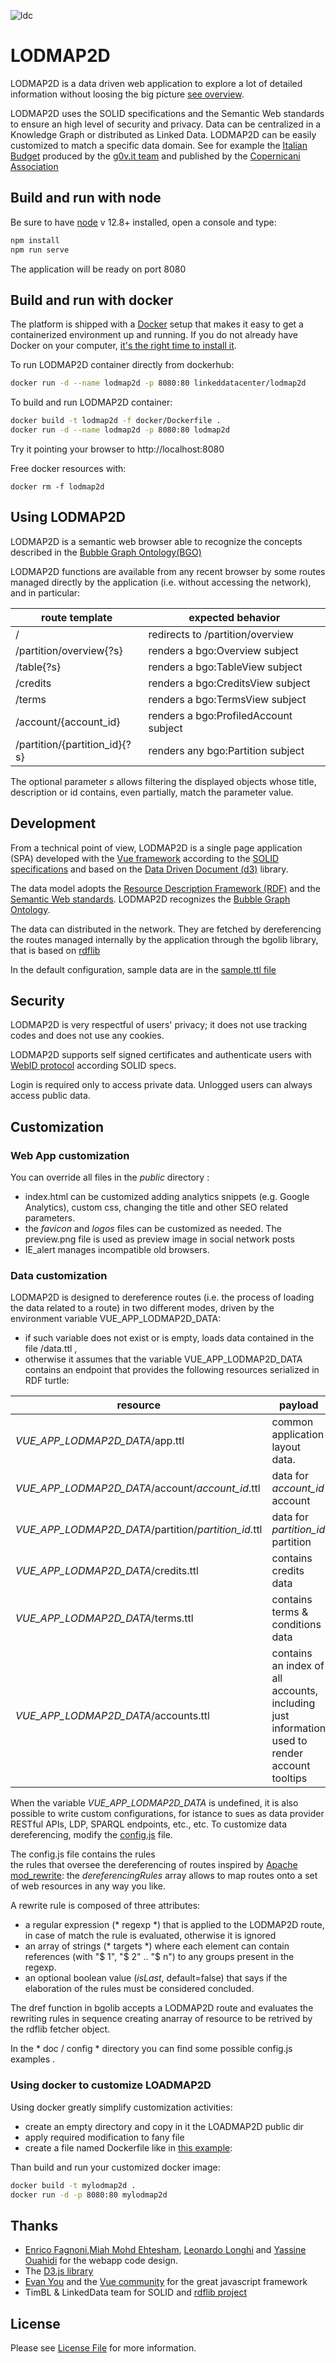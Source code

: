 ![ldc](http://linkeddata.center/resources/v4/logo/Logo-colori-trasp_oriz-640x220.png)
# LODMAP2D

LODMAP2D is a data driven web application to explore a lot of detailed information without loosing the big picture [see overview](http://bit.ly/lodmap2d_p).

LODMAP2D uses the SOLID specifications and the Semantic Web standards to ensure an high level of security and privacy. Data can be centralized in a Knowledge Graph or distributed as Linked Data. LODMAP2D can be easily customized to match a specific data domain. See for example the [Italian Budget](https://budget.g0v.it) produced by the [g0v.it team](https://github.com/gov-it/) and published by the [Copernicani Association](http://copernicani.it)


## Build and run with node

Be sure to have [node](https://nodejs.org) v 12.8+ installed, open a console and type:

```bash
npm install
npm run serve
```

The application will be ready on port 8080

 
## Build and run with docker

The platform is shipped with a [Docker](https://docker.com) setup that makes it easy to get a containerized  environment up and running. If you do not already have Docker on your computer, 
[it's the right time to install it](https://docs.docker.com/install/).

To run LODMAP2D container directly from dockerhub:

```bash
docker run -d --name lodmap2d -p 8080:80 linkeddatacenter/lodmap2d
```


To build and run LODMAP2D container:

```bash
docker build -t lodmap2d -f docker/Dockerfile .
docker run -d --name lodmap2d -p 8080:80 lodmap2d
```


Try it pointing your browser to http://localhost:8080

Free docker resources with:

```
docker rm -f lodmap2d
```

## Using LODMAP2D

LODMAP2D is a semantic web browser able to recognize the concepts described in the [Bubble Graph Ontology(BGO)](http://linkeddata.center/lodmap-bgo/v1)


LODMAP2D functions are available from any recent browser by some routes managed directly by the application (i.e. without accessing the network), and in particular:

| route template                 | expected behavior                     |
|------------------------------ |-------------------------------------- |
| /                             | redirects to /partition/overview		|
| /partition/overview{?s}       | renders a bgo:Overview subject		|
| /table{?s}                    | renders a bgo:TableView subject		|
| /credits                      | renders a bgo:CreditsView subject		|
| /terms                        | renders a bgo:TermsView subject		|
| /account/{account_id}         | renders a bgo:ProfiledAccount subject	|
| /partition/{partition_id}{?s} | renders any bgo:Partition subject		|



The optional parameter *s* allows filtering the displayed objects whose title,  description or id contains, even partially, match the parameter value.


## Development

From a technical point of view, LODMAP2D is a single page application  (SPA) developed with the [Vue framework](https://vuejs.org/) according to the [SOLID specifications](https://github.com/solid/solid-spec) and based on the [Data Driven Document (d3)](https://d3js.org/) library.

The data model adopts the [Resource Description Framework (RDF)](https://www.w3.org/RDF/) and the [Semantic Web standards](https://www.w3.org/standards/semanticweb/data). 
LODMAP2D recognizes the [Bubble Graph Ontology](http://linkeddata.center/lodmap-bgo/v1).

The data can distributed in the network. They are fetched by dereferencing the routes managed internally by the application through the bgolib library, that is based on [rdflib](https://github.com/linkeddata/rdflib.js/) 

In the default configuration, sample data are in the 
[sample.ttl file](public/sample.ttl)

## Security

LODMAP2D is very respectful of users' privacy; it does not use tracking codes and does not use any cookies.

LODMAP2D supports self signed certificates and  authenticate users with [WebID protocol](https://www.w3.org/wiki/WebID) according SOLID specs. 

Login is required only to access  private data. Unlogged users can always access public data.

## Customization

### Web App customization

You can override all files in the *public* directory :

- index.html can be customized adding analytics snippets (e.g. Google Analytics), custom css, changing the title and other SEO related parameters.
- the *favicon* and *logos* files can be customized as needed. The preview.png file is used as preview image in social network posts
- IE_alert manages incompatible old browsers.
   


### Data customization

LODMAP2D is designed to dereference routes (i.e. the process of loading the data related to a route) in two different modes, driven by the environment variable VUE_APP_LODMAP2D_DATA: 

- if such variable does not exist or is empty,  loads data contained in the file /data.ttl ,
- otherwise it assumes  that the variable VUE_APP_LODMAP2D_DATA contains an endpoint that provides the following resources serialized in RDF turtle:

resource | payload
------- | -------------------
*VUE_APP_LODMAP2D_DATA*/app.ttl | common application layout data.
*VUE_APP_LODMAP2D_DATA*/account/*account_id*.ttl  | data for *account_id* account
*VUE_APP_LODMAP2D_DATA*/partition/*partition_id*.ttl  | data for *partition_id* partition
*VUE_APP_LODMAP2D_DATA*/credits.ttl | contains credits data 
*VUE_APP_LODMAP2D_DATA*/terms.ttl | contains terms & conditions data 
*VUE_APP_LODMAP2D_DATA*/accounts.ttl | contains an index of all accounts, including just information used to render account tooltips

When the variable *VUE_APP_LODMAP2D_DATA* is undefined, it is also  possible to write custom configurations, for istance to sues as data provider RESTful APIs, LDP, SPARQL endpoints, etc., etc.
To customize data dereferencing, modify the [config.js](config.js) file.

The config.js file contains the rules  
the rules that oversee the dereferencing of routes
inspired by  [Apache mod_rewrite](https://httpd.apache.org/docs/current/rewrite/): the *dereferencingRules* array allows to map routes onto a set of web resources in any way you like.

A rewrite rule is composed of three attributes:

- a regular expression (* regexp *) that is applied to the LODMAP2D route, in case of match the rule is evaluated,
otherwise it is ignored
- an array of strings (* targets *) where each element can contain references (with "$ 1", "$ 2" .. "$ n") to any groups present in the regexp.
- an optional boolean value (*isLast*, default=false) that says if the elaboration of the rules must be considered concluded.

The dref function in bgolib accepts a LODMAP2D route and evaluates the rewriting rules in sequence creating anarray of resource to be retrived by the rdflib fetcher object.

In the * doc / config * directory you can find some possible config.js examples .

### Using docker to customize LOADMAP2D

Using docker greatly simplify customization activities:

- create an empty directory and copy in it the LOADMAP2D public dir
- apply required modification to fany file
- create a file named Dockerfile like in [this example](https://gist.github.com/ecow/4a5a22c2ed6b3987043931c3b8355fed):

<script src="https://gist.github.com/ecow/4a5a22c2ed6b3987043931c3b8355fed.js"></script>

Than build and run your customized docker image:

```bash
docker build -t mylodmap2d .
docker run -d -p 8080:80 mylodmap2d
```

## Thanks

- [Enrico Fagnoni](https://github.com/ecow),[Miah Mohd Ehtesham](https://github.com/miahmohd), [Leonardo Longhi](https://github.com/LeonardoLonghi) and [Yassine Ouahidi](https://github.com/YassineOuahidi) for the webapp code design.
- The [D3.js library](https://d3js.org/)
- [Evan You](http://evanyou.me/) and the [Vue community](https://vuejs.org) for the great javascript framework
- TimBL & LinkedData team for SOLID and [rdflib project](https://github.com/linkeddata/rdflib.js)

## License

Please see [License File](LICENSE) for more information.
